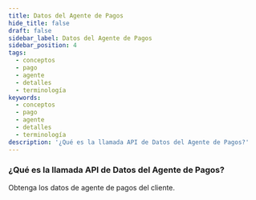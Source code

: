 ```yaml
---
title: Datos del Agente de Pagos
hide_title: false
draft: false
sidebar_label: Datos del Agente de Pagos
sidebar_position: 4
tags:
  - conceptos
  - pago
  - agente
  - detalles
  - terminología
keywords:
  - conceptos
  - pago
  - agente
  - detalles
  - terminología
description: '¿Qué es la llamada API de Datos del Agente de Pagos?'
---
```


### ¿Qué es la llamada API de Datos del Agente de Pagos?

Obtenga los datos de agente de pagos del cliente.
